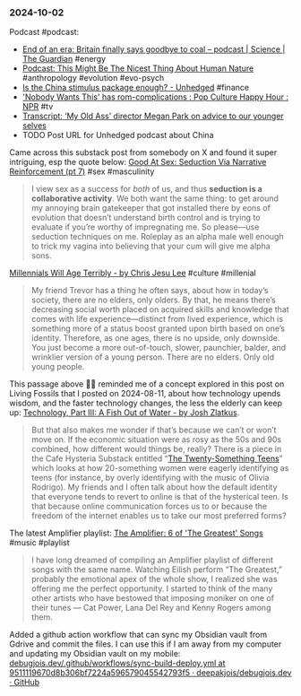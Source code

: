 ### 2024-10-02
Podcast #podcast:
- [End of an era: Britain finally says goodbye to coal – podcast | Science | The Guardian](https://www.theguardian.com/science/audio/2024/sep/30/end-of-an-era-britain-finally-says-goodbye-to-coal-podcast) #energy 
- [Podcast: This Might Be The Nicest Thing About Human Nature](https://onhumans.substack.com/p/podcast-this-might-be-the-nicest) #anthropology #evolution #evo-psych 
- [Is the China stimulus package enough? - Unhedged](https://www.listennotes.com/podcasts/unhedged/is-the-china-stimulus-j9vZo5-70JK/) #finance 
- ['Nobody Wants This' has rom-complications : Pop Culture Happy Hour : NPR](https://www.npr.org/2026/01/01/1198005278/nobody-wants-this-has-rom-complications) #tv 
- [Transcript: ‘My Old Ass’ director Megan Park on advice to our younger selves](https://www.ft.com/content/e66a21de-1723-4290-81e9-777a0d488429)
- TODO Post URL for Unhedged podcast about China

Came across this substack post from somebody on X and found it super intriguing, esp the quote below: [Good At Sex: Seduction Via Narrative Reinforcement (pt 7)](https://aella.substack.com/p/good-at-sex-seduction-via-narrative) #sex #masculinity 

> I view sex as a success for _both_ of us, and thus **seduction is a collaborative activity**. We both want the same thing: to get around my annoying brain gatekeeper that got installed there by eons of evolution that doesn’t understand birth control and is trying to evaluate if you’re worthy of impregnating me. So please—use seduction techniques on me. Roleplay as an alpha male well enough to trick my vagina into believing that your cum will give me alpha sons.

[Millennials Will Age Terribly - by Chris Jesu Lee](https://salieriredemption.substack.com/p/millennials-will-age-terribly) #culture #millenial

> My friend Trevor has a thing he often says, about how in today’s society, there are no elders, only olders. By that, he means there’s decreasing social worth placed on acquired skills and knowledge that comes with life experience—distinct from lived experience, which is something more of a status boost granted upon birth based on one’s identity. Therefore, as one ages, there is no upside, only downside. You just become a more out-of-touch, slower, paunchier, balder, and wrinklier version of a young person. There are no elders. Only old young people.

This passage above ☝🏽 reminded me of a concept explored in this post on Living Fossils that I posted on 2024-08-11, about how technology upends wisdom, and the faster technology changes, the less the elderly can keep up: [Technology, Part III: A Fish Out of Water - by Josh Zlatkus](https://thelivingfossils.substack.com/p/technology-part-iii-a-fish-out-of). 

> But that also makes me wonder if that’s because we can’t or won’t move on. If the economic situation were as rosy as the 50s and 90s combined, how different would things be, really? There is a piece in the Cafe Hysteria Substack entitled “[The Twenty-Something Teens](https://madisonhuizinga.substack.com/p/the-twenty-something-teens)” which looks at how 20-something women were eagerly identifying as teens (for instance, by overly identifying with the music of Olivia Rodrigo). My friends and I often talk about how the default identity that everyone tends to revert to online is that of the hysterical teen. Is that because online communication forces us to or because the freedom of the internet enables us to take our most preferred forms?


The latest Amplifier playlist: [The Amplifier: 6 of 'The Greatest' Songs](https://music.youtube.com/playlist?list=PLu_RmAJBNiIKML4tfwwB7g8ll70gA61uJ&si=6q1w4VptIvoDfs_1) #music #playlist 

> I have long dreamed of compiling an Amplifier playlist of different songs with the same name. Watching Eilish perform “The Greatest,” probably the emotional apex of the whole show, I realized she was offering me the perfect opportunity. I started to think of the many other artists who have bestowed that imposing moniker on one of their tunes — Cat Power, Lana Del Rey and Kenny Rogers among them.

Added a github action workflow that can sync my Obsidian vault from Gdrive and commit the files. I can use this if I am away from my computer and updating my Obsidian vault on my mobile: [debugjois.dev/.github/workflows/sync-build-deploy.yml at 9511119670d8b306bf7224a596579045542793f5 · deepakjois/debugjois.dev · GitHub](https://github.com/deepakjois/debugjois.dev/blob/9511119670d8b306bf7224a596579045542793f5/.github/workflows/sync-build-deploy.yml)